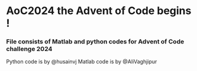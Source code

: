 # AoC2024 the Advent of Code begins !
### File consists of Matlab and python codes for Advent of Code challenge 2024

Python code is by @husainvj
Matlab code is by @AliVaghjipur
